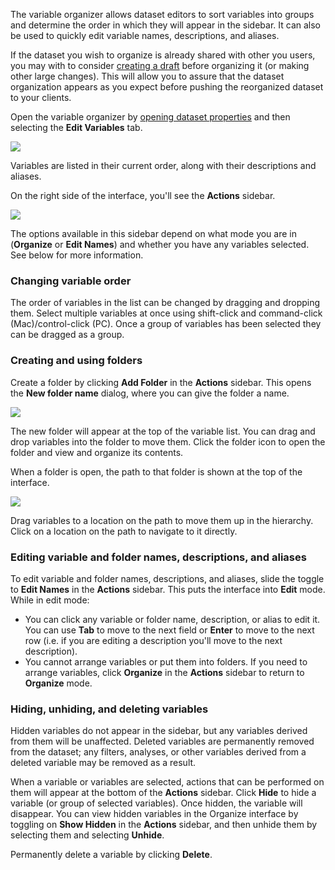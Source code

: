 The variable organizer allows dataset editors to sort variables into groups and determine the order in which they will appear in the sidebar. It can also be used to quickly edit variable names, descriptions, and aliases.

If the dataset you wish to organize is already shared with other you users, you may with to consider [creating a draft](crunch_draft-and-publish.html) before organizing it (or making other large changes). This will allow you to assure that the dataset organization appears as you expect before pushing the reorganized dataset to your clients.

Open the variable organizer by [opening dataset properties](crunch_dataset-properties.html) and then selecting the **Edit Variables** tab.

![](images/OrganizeVariables.png)

Variables are listed in their current order, along with their descriptions and aliases.

On the right side of the interface, you'll see the **Actions** sidebar.

![](images/OrganizeActions.png)

The options available in this sidebar depend on what mode you are in (**Organize** or **Edit Names**) and whether you have any variables selected. See below for more information.

### Changing variable order

The order of variables in the list can be changed by dragging and dropping them. Select multiple variables at once using shift-click and command-click (Mac)/control-click (PC). Once a group of variables has been selected they can be dragged as a group.

### Creating and using folders

Create a folder by clicking **Add Folder** in the **Actions** sidebar. This opens the **New folder name** dialog, where you can give the folder a name.

![](images/AddFolder.png)

The new folder will appear at the top of the variable list. You can drag and drop variables into the folder to move them. Click the folder icon to open the folder and view and organize its contents.

When a folder is open, the path to that folder is shown at the top of the interface.

![](images/OrganizeBreadcrumbs.png)

Drag variables to a location on the path to move them up in the hierarchy. Click on a location on the path to navigate to it directly.

### Editing variable and folder names, descriptions, and aliases

To edit variable and folder names, descriptions, and aliases, slide the toggle to **Edit Names** in the **Actions** sidebar. This puts the interface into **Edit** mode. While in edit mode:

* You can click any variable or folder name, description, or alias to edit it. You can use **Tab** to move to the next field or **Enter** to move to the next row (i.e. if you are editing a description you'll move to the next description).
* You cannot arrange variables or put them into folders. If you need to arrange variables, click **Organize** in the **Actions** sidebar to return to **Organize** mode.

### Hiding, unhiding, and deleting variables

Hidden variables do not appear in the sidebar, but any variables derived from them will be unaffected. Deleted variables are permanently removed from the dataset; any filters, analyses, or other variables derived from a deleted variable may be removed as a result.

When a variable or variables are selected, actions that can be performed on them will appear at the bottom of the **Actions** sidebar. Click **Hide** to hide a variable (or group of selected variables). Once hidden, the variable will disappear. You can view hidden variables in the Organize interface by toggling on **Show Hidden** in the **Actions** sidebar, and then unhide them by selecting them and selecting **Unhide**.

Permanently delete a variable by clicking **Delete**.
